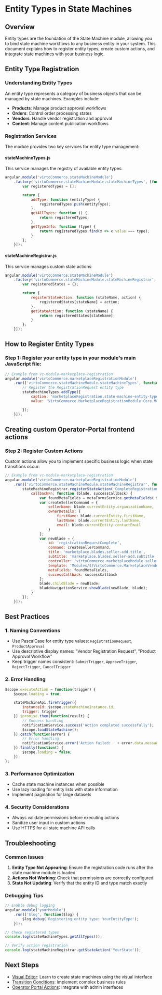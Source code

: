 # Entity Types in State Machines

## Overview

Entity types are the foundation of the State Machine module, allowing you to bind state machine workflows to any business entity in your system. This document explains how to register entity types, create custom actions, and integrate state machines with your business logic.

## Entity Type Registration

### Understanding Entity Types

An entity type represents a category of business objects that can be managed by state machines. Examples include:
- **Products**: Manage product approval workflows
- **Orders**: Control order processing states
- **Vendors**: Handle vendor registration and approval
- **Content**: Manage content publication workflows

### Registration Services

The module provides two key services for entity type management:

#### stateMachineTypes.js
This service manages the registry of available entity types:

```javascript
angular.module('virtoCommerce.stateMachineModule')
    .factory('virtoCommerce.stateMachineModule.stateMachineTypes', [function () {
        var registeredTypes = [];

        return {
            addType: function (entityType) {
                registeredTypes.push(entityType);
            },
            getAllTypes: function () {
                return registeredTypes;
            },
            getTypeInfo: function (type) {
                return registeredTypes.find(x => x.value === type);
            }
        };
    }]);
```

#### stateMachineRegistrar.js
This service manages custom state actions:

```javascript
angular.module('virtoCommerce.stateMachineModule')
    .factory('virtoCommerce.stateMachineModule.stateMachineRegistrar', [function () {
        var registeredStates = {};

        return {
            registerStateAction: function (stateName, action) {
                registeredStates[stateName] = action;
            },
            getStateAction: function (stateName) {
                return registeredStates[stateName];
            }
        };
    }]);
```

## How to Register Entity Types

### Step 1: Register your entity type in your module's main JavaScript file:

```javascript
// Example from vc-module-marketplace-registration
angular.module('virtoCommerce.marketplaceRegistrationModule')
    .run(['virtoCommerce.stateMachineModule.stateMachineTypes', function (stateMachineTypes) {
        // Register the RegistrationRequest entity type
        stateMachineTypes.addType({
            caption: 'marketplaceRegistration.state-machine-entity-types.registration-request',
            value: 'VirtoCommerce.MarketplaceRegistrationModule.Core.Models.RegistrationRequest'

        });
    }]);
```

## Creating custom Operator-Portal frontend actions

### Step 2: Register Custom Actions

Custom actions allow you to implement specific business logic when state transitions occur:

```javascript
// Example from vc-module-marketplace-registration
angular.module('virtoCommerce.marketplaceRegistrationModule')
    .run(['virtoCommerce.stateMachineModule.stateMachineRegistrar', function (stateMachineRegistrar) {
        stateMachineRegistrar.registerStateAction('CompleteRegistrationRequest', {
            callbackFn: function (blade, successCallback) {
                var foundMetaFields = metaFormsService.getMetaFields('SellerAdd');
                var createSellerCommand = {
                    sellerName: blade.currentEntity.organizationName,
                    ownerDetails: {
                        firstName: blade.currentEntity.firstName,
                        lastName: blade.currentEntity.lastName,
                        email: blade.currentEntity.contactEmail
                    }
                };
                var newBlade = {
                    id: 'registrationRequestComplete',
                    command: createSellerCommand,
                    title: 'marketplace.blades.seller-add.title',
                    subtitle: 'marketplace.blades.seller-add.subtitle',
                    controller: 'virtoCommerce.marketplaceModule.sellerAddController',
                    template: 'Modules/$(VirtoCommerce.MarketplaceVendor)/Scripts/blades/seller-add.tpl.html',
                    metaFields: foundMetaFields,
                    successCallback: successCallback
                };
                blade.childBlade = newBlade;
                bladeNavigationService.showBlade(newBlade, blade);
            }
        });
    }]);
```

## Best Practices

### 1. Naming Conventions
- Use PascalCase for entity type values: `RegistrationRequest`, `ProductApproval`
- Use descriptive display names: "Vendor Registration Request", "Product Approval Workflow"
- Keep trigger names consistent: `SubmitTrigger`, `ApproveTrigger`, `RejectTrigger`, `CancelTrigger`

### 2. Error Handling
```javascript
$scope.executeAction = function(trigger) {
    $scope.loading = true;

    stateMachineApi.fireTrigger({
        instanceId: $scope.stateMachineInstance.id,
        trigger: trigger
    }).$promise.then(function(result) {
        // Success handling
        notificationService.success('Action completed successfully');
        $scope.loadStateMachine();
    }).catch(function(error) {
        // Error handling
        notificationService.error('Action failed: ' + error.data.message);
    }).finally(function() {
        $scope.loading = false;
    });
};
```

### 3. Performance Optimization
- Cache state machine instances when possible
- Use lazy loading for entity lists with state information
- Implement pagination for large datasets

### 4. Security Considerations
- Always validate permissions before executing actions
- Sanitize user input in custom actions
- Use HTTPS for all state machine API calls

## Troubleshooting

### Common Issues

1. **Entity Type Not Appearing**: Ensure the registration code runs after the state machine module is loaded
2. **Actions Not Working**: Check that permissions are correctly configured
3. **State Not Updating**: Verify that the entity ID and type match exactly

### Debugging Tips

```javascript
// Enable debug logging
angular.module('yourModule')
    .run(['$log', function($log) {
        $log.debug('Registering entity type: YourEntityType');
    }]);

// Check registered types
console.log(stateMachineTypes.getAllTypes());

// Verify action registration
console.log(stateMachineRegistrar.getStateAction('YourState'));
```

## Next Steps

- [Visual Editor](04-visual-editor.md): Learn to create state machines using the visual interface
- [Transition Conditions](05-transition-conditions.md): Implement complex business rules
- [Operator Portal Actions](06-operator-portal-actions.md): Integrate with admin interfaces
